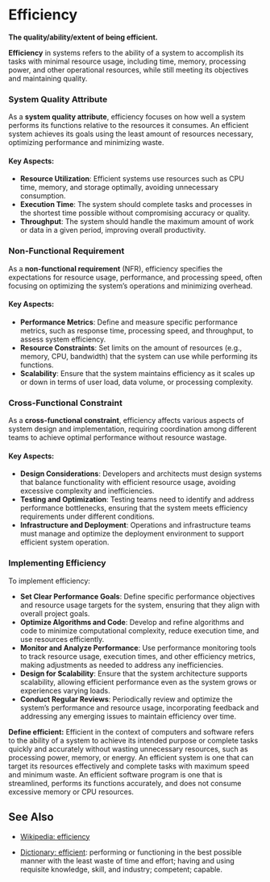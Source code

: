 # Efficiency

**The quality/ability/extent of being efficient.**

<span data-chatgpt-prompt="efficiency + template">

**Efficiency** in systems refers to the ability of a system to accomplish its tasks with minimal resource usage, including time, memory, processing power, and other operational resources, while still meeting its objectives and maintaining quality.

### System Quality Attribute

As a **system quality attribute**, efficiency focuses on how well a system performs its functions relative to the resources it consumes. An efficient system achieves its goals using the least amount of resources necessary, optimizing performance and minimizing waste.

#### Key Aspects:
- **Resource Utilization**: Efficient systems use resources such as CPU time, memory, and storage optimally, avoiding unnecessary consumption.
- **Execution Time**: The system should complete tasks and processes in the shortest time possible without compromising accuracy or quality.
- **Throughput**: The system should handle the maximum amount of work or data in a given period, improving overall productivity.

### Non-Functional Requirement

As a **non-functional requirement** (NFR), efficiency specifies the expectations for resource usage, performance, and processing speed, often focusing on optimizing the system’s operations and minimizing overhead.

#### Key Aspects:
- **Performance Metrics**: Define and measure specific performance metrics, such as response time, processing speed, and throughput, to assess system efficiency.
- **Resource Constraints**: Set limits on the amount of resources (e.g., memory, CPU, bandwidth) that the system can use while performing its functions.
- **Scalability**: Ensure that the system maintains efficiency as it scales up or down in terms of user load, data volume, or processing complexity.

### Cross-Functional Constraint

As a **cross-functional constraint**, efficiency affects various aspects of system design and implementation, requiring coordination among different teams to achieve optimal performance without resource wastage.

#### Key Aspects:
- **Design Considerations**: Developers and architects must design systems that balance functionality with efficient resource usage, avoiding excessive complexity and inefficiencies.
- **Testing and Optimization**: Testing teams need to identify and address performance bottlenecks, ensuring that the system meets efficiency requirements under different conditions.
- **Infrastructure and Deployment**: Operations and infrastructure teams must manage and optimize the deployment environment to support efficient system operation.

### Implementing Efficiency

To implement efficiency:
- **Set Clear Performance Goals**: Define specific performance objectives and resource usage targets for the system, ensuring that they align with overall project goals.
- **Optimize Algorithms and Code**: Develop and refine algorithms and code to minimize computational complexity, reduce execution time, and use resources efficiently.
- **Monitor and Analyze Performance**: Use performance monitoring tools to track resource usage, execution times, and other efficiency metrics, making adjustments as needed to address any inefficiencies.
- **Design for Scalability**: Ensure that the system architecture supports scalability, allowing efficient performance even as the system grows or experiences varying loads.
- **Conduct Regular Reviews**: Periodically review and optimize the system’s performance and resource usage, incorporating feedback and addressing any emerging issues to maintain efficiency over time.

</span>

**Define efficient:** <span data-chatgpt-prompt="define efficient (computers and software)">Efficient in the context of computers and software refers to the ability of a system to achieve its intended purpose or complete tasks quickly and accurately without wasting unnecessary resources, such as processing power, memory, or energy. An efficient system is one that can target its resources effectively and complete tasks with maximum speed and minimum waste. An efficient software program is one that is streamlined, performs its functions accurately, and does not consume excessive memory or CPU resources.</span>

## See Also

* [Wikipedia: efficiency](https://wikipedia.org/wiki/efficiency)

* [Dictionary: efficient](https://www.dictionary.com/browse/efficient): performing or functioning in the best possible manner with the least waste of time and effort; having and using requisite knowledge, skill, and industry; competent; capable.
